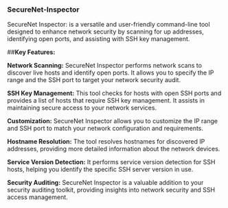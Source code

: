 ### SecureNet-Inspector
SecureNet Inspector:  is a versatile and user-friendly command-line tool designed to enhance network security by scanning for up addresses, identifying open ports, and assisting with SSH key management.

##**Key Features:**

**Network Scanning:** SecureNet Inspector performs network scans to discover live hosts and identify open ports. It allows you to specify the IP range and the SSH port to target your network security audit.

**SSH Key Management:** This tool checks for hosts with open SSH ports and provides a list of hosts that require SSH key management. It assists in maintaining secure access to your network services.

**Customization:** SecureNet Inspector allows you to customize the IP range and SSH port to match your network configuration and requirements.

**Hostname Resolution:** The tool resolves hostnames for discovered IP addresses, providing more detailed information about the network devices.

**Service Version Detection:** It performs service version detection for SSH hosts, helping you identify the specific SSH server version in use.

**Security Auditing:** SecureNet Inspector is a valuable addition to your security auditing toolkit, providing insights into network security and SSH access management.
